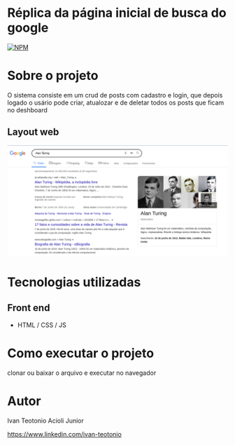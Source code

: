 
# Réplica da página inicial de busca do google 
[![NPM](https://img.shields.io/npm/l/react)](https://github.com/ivan-teotonio/App-laravel-vue/blob/main/LICENCE)

# Sobre o projeto

O sistema consiste em um crud de posts com cadastro e login, que depois logado o usário pode criar, atualozar e de deletar todos os posts que ficam no deshboard



## Layout web

![Web_1](https://github.com/ivan-teotonio/pagina-de-busca-do-google/blob/main/img/pagina.png)

# Tecnologias utilizadas

## Front end
- HTML / CSS / JS 



# Como executar o projeto

clonar ou baixar o arquivo e executar no navegador



# Autor

Ivan Teotonio Acioli Junior

https://www.linkedin.com/ivan-teotonio




